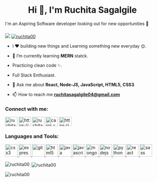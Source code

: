 <h1 align="center">Hi 👋, I'm Ruchita Sagalgile</h1>I'm an Aspiring Software developer looking out for new opportunities 🗻<h3 align="center"></h3>

<p align="left"> <img src="https://komarev.com

<p align="left"> <a href="https://github.com/ryo-ma/github-profile-trophy"><img src="https://github-profile-trophy.vercel.app/?username=ruchita00" alt="ruchita00" /></a> </p>

-   I ❤️ building new things and Learning something new everyday 🌞.

- 🌱 I’m currently learning **MERN** statck.

-   Practicing clean code ✨.

-   Full Stack Enthusiast.

- 💬 Ask me about **React, Node-JS, JavaScript, HTML5, CSS3**

- 📫 How to reach me **ruchitasagalgile04@gmail.com**

<h3 align="left">Connect with me:</h3>
<p align="left">
<a href="https://dev.to/ruchita00" target="blank"><img align="center" src="https://cdn.jsdelivr.net/npm/simple-icons@3.0.1/icons/dev-dot-to.svg" alt="ruchita00" height="30" width="40" /></a>
<a href="https://linkedin.com/in/https://www.linkedin.com/in/ruchita-sagalgile-0a4843171/" target="blank"><img align="center" src="https://cdn.jsdelivr.net/npm/simple-icons@3.0.1/icons/linkedin.svg" alt="https://www.linkedin.com/in/ruchita-sagalgile-0a4843171/" height="30" width="40" /></a>
<a href="https://stackoverflow.com/users/ruchita-sagalgile" target="blank"><img align="center" src="https://cdn.jsdelivr.net/npm/simple-icons@3.0.1/icons/stackoverflow.svg" alt="ruchita-sagalgile" height="30" width="40" /></a>
<a href="https://instagram.com/carol_ruchi" target="blank"><img align="center" src="https://cdn.jsdelivr.net/npm/simple-icons@3.0.1/icons/instagram.svg" alt="carol_ruchi" height="30" width="40" /></a>
<a href="https://www.hackerrank.com/https://www.hackerrank.com/ruchitasagalgil1?hr_r=1" target="blank"><img align="center" src="https://cdn.jsdelivr.net/npm/simple-icons@3.0.1/icons/hackerrank.svg" alt="https://www.hackerrank.com/ruchitasagalgil1?hr_r=1" height="30" width="40" /></a>
</p>

<h3 align="left">Languages and Tools:</h3>
<p align="left"> <a href="https://www.w3schools.com/css/" target="_blank"> <img src="https://devicons.github.io/devicon/devicon.git/icons/css3/css3-original-wordmark.svg" alt="css3" width="40" height="40"/> </a> <a href="https://expressjs.com" target="_blank"> <img src="https://devicons.github.io/devicon/devicon.git/icons/express/express-original-wordmark.svg" alt="express" width="40" height="40"/> </a> <a href="https://git-scm.com/" target="_blank"> <img src="https://www.vectorlogo.zone/logos/git-scm/git-scm-icon.svg" alt="git" width="40" height="40"/> </a> <a href="https://www.w3.org/html/" target="_blank"> <img src="https://devicons.github.io/devicon/devicon.git/icons/html5/html5-original-wordmark.svg" alt="html5" width="40" height="40"/> </a> <a href="https://www.java.com" target="_blank"> <img src="https://devicons.github.io/devicon/devicon.git/icons/java/java-original-wordmark.svg" alt="java" width="40" height="40"/> </a> <a href="https://developer.mozilla.org/en-US/docs/Web/JavaScript" target="_blank"> <img src="https://devicons.github.io/devicon/devicon.git/icons/javascript/javascript-original.svg" alt="javascript" width="40" height="40"/> </a> <a href="https://www.mongodb.com/" target="_blank"> <img src="https://devicons.github.io/devicon/devicon.git/icons/mongodb/mongodb-original-wordmark.svg" alt="mongodb" width="40" height="40"/> </a> <a href="https://nodejs.org" target="_blank"> <img src="https://devicons.github.io/devicon/devicon.git/icons/nodejs/nodejs-original-wordmark.svg" alt="nodejs" width="40" height="40"/> </a> <a href="https://www.python.org" target="_blank"> <img src="https://devicons.github.io/devicon/devicon.git/icons/python/python-original.svg" alt="python" width="40" height="40"/> </a> <a href="https://reactjs.org/" target="_blank"> <img src="https://devicons.github.io/devicon/devicon.git/icons/react/react-original-wordmark.svg" alt="react" width="40" height="40"/> </a> <a href="https://sass-lang.com" target="_blank"> <img src="https://devicons.github.io/devicon/devicon.git/icons/sass/sass-original.svg" alt="sass" width="40" height="40"/> </a> </p>


<p><img align="left" src="https://github-readme-stats.vercel.app/api/top-langs?username=ruchita00&show_icons=true&locale=en&layout=compact" alt="ruchita00" /></p>

<p>&nbsp;<img align="center" src="https://github-readme-stats.vercel.app/api?username=ruchita00&show_icons=true&locale=en" alt="ruchita00" /></p>

<p><img align="center" src="https://github-readme-streak-stats.herokuapp.com/?user=ruchita00&" alt="ruchita00" /></p>



